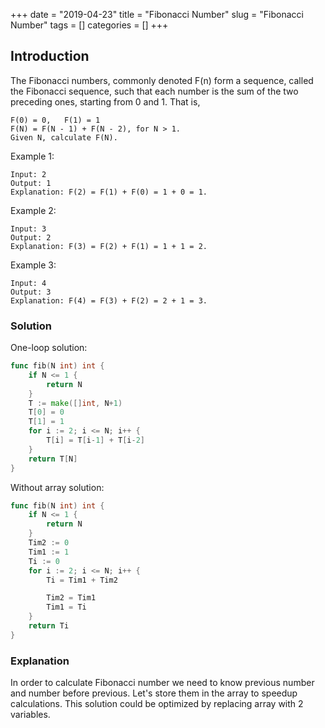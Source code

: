 +++
date = "2019-04-23"
title = "Fibonacci Number"
slug = "Fibonacci Number"
tags = []
categories = []
+++

## Introduction

The Fibonacci numbers, commonly denoted F(n) form a sequence, called the Fibonacci sequence, such that each number is the sum of the two preceding ones, starting from 0 and 1. That is,

```
F(0) = 0,   F(1) = 1
F(N) = F(N - 1) + F(N - 2), for N > 1.
Given N, calculate F(N).
```


Example 1:
```
Input: 2
Output: 1
Explanation: F(2) = F(1) + F(0) = 1 + 0 = 1.
```
Example 2:
```
Input: 3
Output: 2
Explanation: F(3) = F(2) + F(1) = 1 + 1 = 2.
```
Example 3:
```
Input: 4
Output: 3
Explanation: F(4) = F(3) + F(2) = 2 + 1 = 3.
```

### Solution

One-loop solution:
``` go
func fib(N int) int {
    if N <= 1 {
        return N
    }
    T := make([]int, N+1)
    T[0] = 0
    T[1] = 1
    for i := 2; i <= N; i++ {
        T[i] = T[i-1] + T[i-2]
    }
    return T[N]
}
```

Without array solution:
``` go
func fib(N int) int {
    if N <= 1 {
        return N
    }
    Tim2 := 0
    Tim1 := 1
    Ti := 0
    for i := 2; i <= N; i++ {
        Ti = Tim1 + Tim2

        Tim2 = Tim1
        Tim1 = Ti
    }
    return Ti
}
```

### Explanation

In order to calculate Fibonacci number we need to know previous number and number before previous.
Let's store them in the array to speedup calculations.
This solution could be optimized by replacing array with 2 variables.
